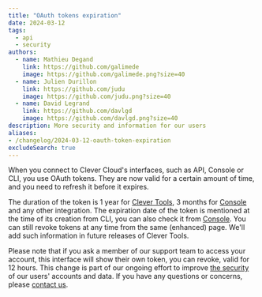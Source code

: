 ```yaml
---
title: "OAuth tokens expiration"
date: 2024-03-12
tags:
  - api
  - security
authors:
  - name: Mathieu Degand
    link: https://github.com/galimede
    image: https://github.com/galimede.png?size=40
  - name: Julien Durillon
    link: https://github.com/judu
    image: https://github.com/judu.png?size=40
  - name: David Legrand
    link: https://github.com/davlgd
    image: https://github.com/davlgd.png?size=40
description: More security and information for our users
aliases:
- /changelog/2024-03-12-oauth-token-expiration
excludeSearch: true
---
```


When you connect to Clever Cloud's interfaces, such as API, Console or CLI, you use OAuth tokens. They are now valid for a certain amount of time, and you need to refresh it before it expires.

The duration of the token is 1 year for [Clever Tools](https://github.com/CleverCloud/clever-tools), 3 months for [Console](https://console.clever-cloud.com) and any other integration. The expiration date of the token is mentioned at the time of its creation from CLI, you can also check it from [Console](https://console.clever-cloud.com/users/me/tokens). You can still revoke tokens at any time from the same (enhanced) page. We'll add such information in future releases of Clever Tools.

Please note that if you ask a member of our support team to access your account, this interface will show their own token, you can revoke, valid for 12 hours. This change is part of our ongoing effort to improve [the security](https://www.clever-cloud.com/security/) of our users' accounts and data. If you have any questions or concerns, please [contact us](https://console.clever-cloud.com/ticket-center-choice).